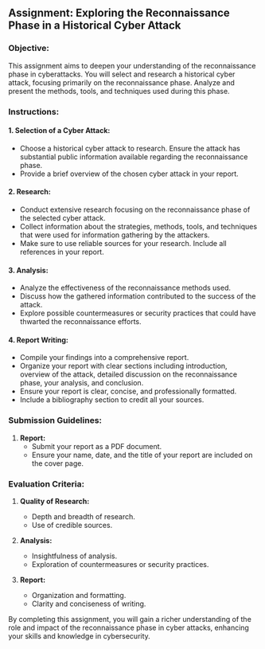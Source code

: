 ## Assignment: Exploring the Reconnaissance Phase in a Historical Cyber Attack

### Objective:
This assignment aims to deepen your understanding of the reconnaissance phase in cyberattacks. You will select and research a historical cyber attack, focusing primarily on the reconnaissance phase. Analyze and present the methods, tools, and techniques used during this phase.

### Instructions:

#### 1. **Selection of a Cyber Attack:**
   - Choose a historical cyber attack to research. Ensure the attack has substantial public information available regarding the reconnaissance phase.
   - Provide a brief overview of the chosen cyber attack in your report.

#### 2. **Research:**
   - Conduct extensive research focusing on the reconnaissance phase of the selected cyber attack.
   - Collect information about the strategies, methods, tools, and techniques that were used for information gathering by the attackers.
   - Make sure to use reliable sources for your research. Include all references in your report.

#### 3. **Analysis:**
   - Analyze the effectiveness of the reconnaissance methods used.
   - Discuss how the gathered information contributed to the success of the attack.
   - Explore possible countermeasures or security practices that could have thwarted the reconnaissance efforts.

#### 4. **Report Writing:**
   - Compile your findings into a comprehensive report.
   - Organize your report with clear sections including introduction, overview of the attack, detailed discussion on the reconnaissance phase, your analysis, and conclusion.
   - Ensure your report is clear, concise, and professionally formatted.
   - Include a bibliography section to credit all your sources.

### Submission Guidelines:

1. **Report:**
   - Submit your report as a PDF document.
   - Ensure your name, date, and the title of your report are included on the cover page.

### Evaluation Criteria:

1. **Quality of Research:**
   - Depth and breadth of research.
   - Use of credible sources.

2. **Analysis:**
   - Insightfulness of analysis.
   - Exploration of countermeasures or security practices.

3. **Report:**
   - Organization and formatting.
   - Clarity and conciseness of writing.

By completing this assignment, you will gain a richer understanding of the role and impact of the reconnaissance phase in cyber attacks, enhancing your skills and knowledge in cybersecurity.
